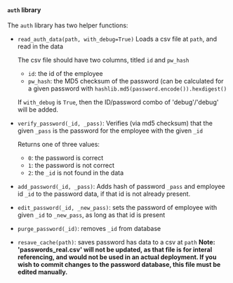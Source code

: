 #### `auth` library

The `auth` library has two helper functions:

* `read_auth_data(path, with_debug=True)`
    Loads a csv file at `path`, and read in the data
    
    The csv file should have two columns, titled `id` and `pw_hash`
    * `id`: the id of the employee
    * `pw_hash`: the MD5 checksum of the password (can be calculated for a given password with `hashlib.md5(password.encode()).hexdigest()`

    If `with_debug` is `True`, then the ID/password combo of 'debug'/'debug' will be added.

* `verify_password(_id, _pass)`:
    Verifies (via md5 checksum) that the given `_pass` is the password for the employee with the given `_id`
    
    Returns one of three values:
    * `0`: the password is correct
    * `1`: the password is not correct
    * `2`: the `_id` is not found in the data

* `add_password(_id, _pass)`:
    Adds hash of password `_pass` and employee id `_id` to the password data, if that id is not already present.

* `edit_password(_id, _new_pass)`:
    sets the password of employee with given `_id` to `_new_pass`, as long as that id is present

* `purge_password(_id)`:
    removes `_id` from database

* `resave_cache(path)`:
    saves password has data to a csv at `path`
    **Note: 'passwords_real.csv' will not be updated, as that file is for interal referencing, and would not be used in an actual deployment. If you wish to commit changes to the password database, this file must be edited manually.**
